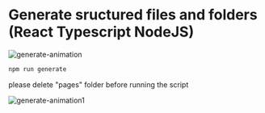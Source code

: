 # Generate sructured files and folders (React Typescript NodeJS)


![generate-animation](https://github.com/Vahan003/page_generation/assets/55839598/3baddab7-d93c-4dec-9058-0f4c71e64df2)

```bash
npm run generate
```
please delete "pages" folder before running the script

![generate-animation1](https://github.com/Vahan003/page_generation/assets/55839598/d4f61ef0-e038-46f3-bbb6-e315810582af)
